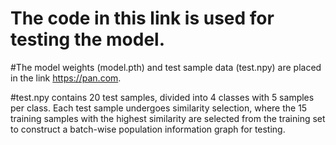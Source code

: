 # The code in this link is used for testing the model.

#The model weights (model.pth) and test sample data (test.npy) are placed in the link https://pan.com.

#test.npy contains 20 test samples, divided into 4 classes with 5 samples per class. Each test sample undergoes similarity selection, where the 15 training samples with the highest similarity are selected from the training set to construct a batch-wise population information graph for testing.
